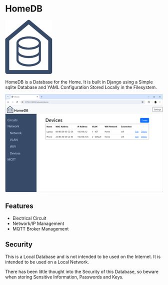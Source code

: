 # HomeDB

<img src="static/assets/logo/HomeDB-Blue.png" alt="Logo" width="150"/>

HomeDB is a Database for the Home. It is built in Django using a Simple sqlite Database and YAML Configuration Stored Locally in the Filesystem.

![Network Devices Demo Image](image.png)

## Features

- Electrical Circuit
- Network/IP Management
- MQTT Broker Management

## Security

This is a Local Database and is not intended to be used on the Internet. It is intended to be used on a Local Network. 

There has been little thought into the Security of this Database, so beware when storing Sensitive Information, Passwords and Keys.